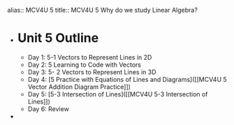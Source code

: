 alias:: MCV4U 5
title:: MCV4U 5 Why do we study Linear Algebra?

- # Unit 5 Outline
	- Day 1:  5-1 Vectors to Represent Lines in 2D
	- Day 2:  5 Learning to Code with Vectors
	- Day 3:  5- 2 Vectors to Represent Lines in 3D
	- Day 4: [5 Practice with Equations of Lines and Diagrams]([[MCV4U 5 Vector Addition Diagram Practice]])
	- Day 5:  [5-3 Intersection of Lines]([[MCV4U 5-3 Intersection of Lines]])
	- Day 6:  Review
-